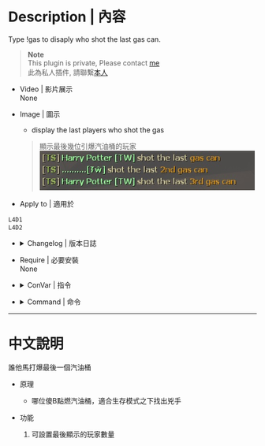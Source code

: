 # Description | 內容
Type !gas to disaply who shot the last gas can.

> __Note__ <br/>
This plugin is private, Please contact [me](https://github.com/fbef0102/Game-Private_Plugin#私人插件列表-private-plugins-list)<br/>
此為私人插件, 請聯繫[本人](https://github.com/fbef0102/Game-Private_Plugin#私人插件列表-private-plugins-list)

* Video | 影片展示
<br/>None

* Image | 圖示
	* display the last players who shot the gas
	> 顯示最後幾位引爆汽油桶的玩家
	<br/>![who_shot_gas_1](image/who_shot_gas_1.jpg)

* Apply to | 適用於
```
L4D1
L4D2
```

* <details><summary>Changelog | 版本日誌</summary>

	```php
	* v1.0
		* Original Request by Dam Dam
</details>

* Require | 必要安裝
<br/>None

* <details><summary>ConVar | 指令</summary>

	* cfg/sourcemod/who_shot_gas.cfg
	```php
	// Output to the chat last X players to explodes (last hit) a gascan. (0=OFF)
	who_shot_gas_number "5"
	```
</details>

* <details><summary>Command | 命令</summary>
	
	* **Output to the chat the last player to explodes (last hit) a gascan.**
	```php
	sm_gas
	```
</details>

- - - -
# 中文說明
誰他馬打爆最後一個汽油桶

* 原理
	* 哪位傻B點燃汽油桶，適合生存模式之下找出兇手

* 功能
	1. 可設置最後顯示的玩家數量
